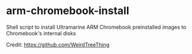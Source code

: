 # arm-chromebook-install
Shell script to install Ultramarine ARM Chromebook preinstalled images to Chromebook's internal disks

Credit: https://github.com/WeirdTreeThing
